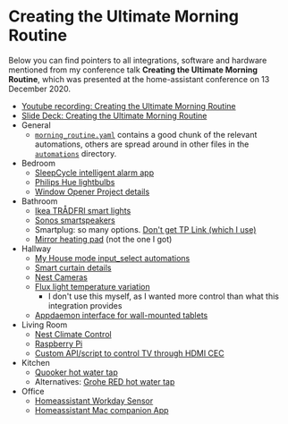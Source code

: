 # Creating the Ultimate Morning Routine

Below you can find pointers to all integrations, software and hardware mentioned from my conference talk **Creating the Ultimate Morning Routine**, which was presented at the home-assistant conference on 13 December 2020.

- [Youtube recording: Creating the Ultimate Morning Routine](https://www.youtube.com/watch?v=6NifGWGOfSk)
- [Slide Deck: Creating the Ultimate Morning Routine](/docs/Creating%20the%20Ultimate%20Morning%20Routine%20-%20Joris%20Roovers.pdf)
- General
  - [`morning_routine.yaml`](/roles/homeassistant/templates/automations/morning_routine.yaml) contains a good chunk of the relevant automations, others are spread around in other files in the [`automations`](/roles/homeassistant/templates/automations/) directory.
- Bedroom
    - [SleepCycle intelligent alarm app](https://www.sleepcycle.com/)
    - [Philips Hue lightbulbs](https://www.philips-hue.com/)
    - [Window Opener Project details](https://jorisroovers.com/posts/window-opener)
- Bathroom
    - [Ikea TRÅDFRI smart lights](https://www.ikea.com/us/en/cat/smart-lighting-36812/)
    - [Sonos smartspeakers](http://sonos.com/)
    - Smartplug: so many options. [Don't get TP Link (which I use)](https://alerts.home-assistant.io/#tplink.markdown)
    - [Mirror heating pad](https://www.amazon.com/WarmlyYours-Rectangle-Defogger-Self-Adhesive-Hardwired/dp/B0031TUK70) (not the one I got)
- Hallway
    - [My House mode input_select automations](https://github.com/jorisroovers/casa/blob/master/roles/homeassistant/templates/automations/house_mode.yaml)
    - [Smart curtain details](https://github.com/jorisroovers/casa/tree/master/projects/curtain-opener)
    - [Nest Cameras](https://store.google.com/us/magazine/compare_cameras)
    - [Flux light temperature variation](https://www.home-assistant.io/integrations/flux/)
        - I don't use this myself, as I wanted more control than what this integration provides
    - [Appdaemon interface for wall-mounted tablets](https://appdaemon.readthedocs.io/en/latest/DASHBOARD_INSTALL.html)
- Living Room
    - [Nest Climate Control](https://store.google.com/us/product/nest_learning_thermostat_3rd_gen)
    - [Raspberry Pi](https://www.raspberrypi.org/products/)
    - [Custom API/script to control TV through HDMI CEC](https://github.com/jorisroovers/casa/blob/master/roles/tv/templates/api.py)
- Kitchen
    - [Quooker hot water tap](https://www.quooker.com/)
    - Alternatives: [Grohe RED hot water tap](https://www.grohe.co.uk/en_gb/kitchen-collection/grohe-red.html)
- Office
    - [Homeassistant Workday Sensor](https://www.home-assistant.io/integrations/workday/)
    - [Homeassistant Mac companion App](https://www.home-assistant.io/blog/2020/09/18/mac-companion/)
